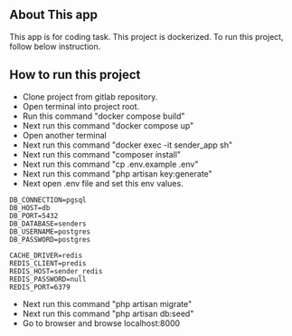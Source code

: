 

## About This app

This app is for coding task. This project is dockerized. To run this project, follow below instruction.

## How to run this project

- Clone project from gitlab repository.
- Open terminal into project root.
- Run this command "docker compose build"
- Next run this command "docker compose up"
- Open another terminal
- Next run this command "docker exec -it sender_app sh" 
- Next run this command "composer install"
- Next run this command "cp .env.example .env"
- Next run this command "php artisan key:generate"
- Next open .env file and set this env values.

```
DB_CONNECTION=pgsql
DB_HOST=db
DB_PORT=5432
DB_DATABASE=senders
DB_USERNAME=postgres
DB_PASSWORD=postgres

CACHE_DRIVER=redis
REDIS_CLIENT=predis
REDIS_HOST=sender_redis
REDIS_PASSWORD=null
REDIS_PORT=6379

```
- Next run this command "php artisan migrate"
- Next run this command "php artisan db:seed"
- Go to browser and browse localhost:8000
